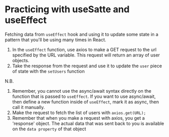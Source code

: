 # Practicing with useSatte and useEffect

Fetching data from `useEffect` hook and using it to update some state in a pattern that you'll be using many times in React. 
1. In the `useEffect` function, use axios to make a GET request to the url specified by the URL variable. This request will return an array of user objects.
2. Take the response from the request and use it to update the `user` piece of state with the `setUsers` function

N.B.
1. Remember, you cannot use the async/await syntax directly on the function that is passed to `useEffect`. If you want to use async/await, then define a new function inside of `useEffect`, mark it as async, then call it manually.
2. Make the request to fetch the list of users with `axios.get(URL);`
3. Remember that when you make a request with axios, you get a 'response' object. The actual data that was sent back to you is available on the `data property` of that object